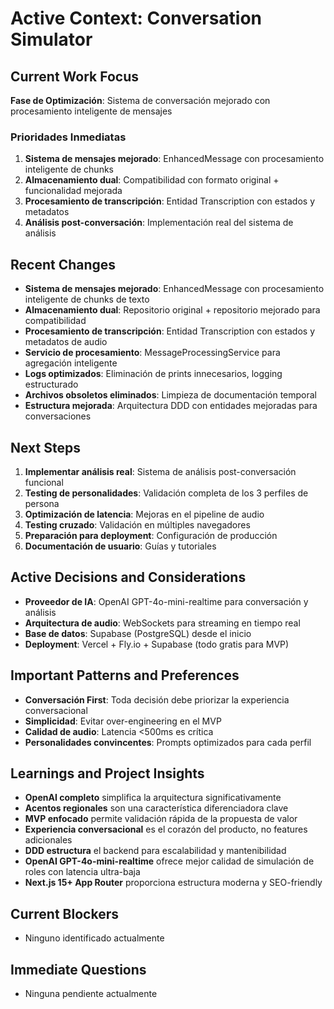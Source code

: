 # Active Context: Conversation Simulator

## Current Work Focus

**Fase de Optimización**: Sistema de conversación mejorado con procesamiento inteligente de mensajes

### Prioridades Inmediatas

1. **Sistema de mensajes mejorado**: EnhancedMessage con procesamiento inteligente de chunks
2. **Almacenamiento dual**: Compatibilidad con formato original + funcionalidad mejorada
3. **Procesamiento de transcripción**: Entidad Transcription con estados y metadatos
4. **Análisis post-conversación**: Implementación real del sistema de análisis

## Recent Changes

- **Sistema de mensajes mejorado**: EnhancedMessage con procesamiento inteligente de chunks de texto
- **Almacenamiento dual**: Repositorio original + repositorio mejorado para compatibilidad
- **Procesamiento de transcripción**: Entidad Transcription con estados y metadatos de audio
- **Servicio de procesamiento**: MessageProcessingService para agregación inteligente
- **Logs optimizados**: Eliminación de prints innecesarios, logging estructurado
- **Archivos obsoletos eliminados**: Limpieza de documentación temporal
- **Estructura mejorada**: Arquitectura DDD con entidades mejoradas para conversaciones

## Next Steps

1. **Implementar análisis real**: Sistema de análisis post-conversación funcional
2. **Testing de personalidades**: Validación completa de los 3 perfiles de persona
3. **Optimización de latencia**: Mejoras en el pipeline de audio
4. **Testing cruzado**: Validación en múltiples navegadores
5. **Preparación para deployment**: Configuración de producción
6. **Documentación de usuario**: Guías y tutoriales

## Active Decisions and Considerations

- **Proveedor de IA**: OpenAI GPT-4o-mini-realtime para conversación y análisis
- **Arquitectura de audio**: WebSockets para streaming en tiempo real
- **Base de datos**: Supabase (PostgreSQL) desde el inicio
- **Deployment**: Vercel + Fly.io + Supabase (todo gratis para MVP)

## Important Patterns and Preferences

- **Conversación First**: Toda decisión debe priorizar la experiencia conversacional
- **Simplicidad**: Evitar over-engineering en el MVP
- **Calidad de audio**: Latencia <500ms es crítica
- **Personalidades convincentes**: Prompts optimizados para cada perfil

## Learnings and Project Insights

- **OpenAI completo** simplifica la arquitectura significativamente
- **Acentos regionales** son una característica diferenciadora clave
- **MVP enfocado** permite validación rápida de la propuesta de valor
- **Experiencia conversacional** es el corazón del producto, no features adicionales
- **DDD estructura** el backend para escalabilidad y mantenibilidad
- **OpenAI GPT-4o-mini-realtime** ofrece mejor calidad de simulación de roles con latencia ultra-baja
- **Next.js 15+ App Router** proporciona estructura moderna y SEO-friendly

## Current Blockers

- Ninguno identificado actualmente

## Immediate Questions

- Ninguna pendiente actualmente
